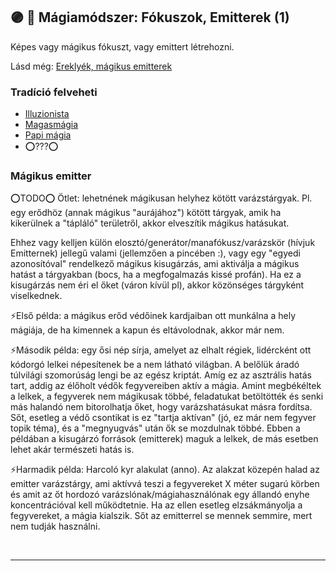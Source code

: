 ## 🟣 💫 Mágiamódszer: Fókuszok, Emitterek (1)

Képes vagy mágikus fókuszt, vagy emittert létrehozni.

Lásd még: [Ereklyék, mágikus emitterek](../130_varazstargyak.md#ereklyék-mágikus-emitterek)

### Tradíció felveheti

- [Illuzionista](../051_05_illuzionista.md)
- [Magasmágia](../051_01_magasmagia.md)
- [Papi mágia](../110_papimagia.md)
- ⭕???⭕

### Mágikus emitter

⭕TODO⭕
Ötlet: lehetnének mágikusan helyhez kötött varázstárgyak. Pl. egy erődhöz (annak mágikus "aurájához") kötött tárgyak, amik ha kikerülnek a "tápláló" területről, akkor elveszítik mágikus hatásukat.

Ehhez vagy kelljen külön elosztó/generátor/manafókusz/varázskör (hívjuk Emitternek) jellegű valami (jellemzően a pincében :), vagy egy "egyedi azonosítóval" rendelkező mágikus kisugárzás, ami aktiválja a mágikus hatást a tárgyakban (bocs, ha a megfogalmazás kissé profán). Ha ez a kisugárzás nem éri el őket (váron kívül pl), akkor közönséges tárgyként viselkednek.

⚡Első példa: a mágikus erőd védőinek kardjaiban ott munkálna a hely mágiája, de ha kimennek a kapun és eltávolodnak, akkor már nem.

⚡Második példa: egy ősi nép sírja, amelyet az elhalt régiek, lidércként ott kódorgó lelkei népesítenek be a nem látható világban. A belőlük áradó túlvilági szomorúság lengi be az egész kriptát. Amíg ez az asztrális hatás tart, addig az élőholt védők fegyvereiben aktív a mágia. Amint megbékéltek a lelkek, a fegyverek nem mágikusak többé, feladatukat betöltötték és senki más halandó nem bitorolhatja őket, hogy varázshatásukat másra fordítsa. Sőt, esetleg a védő csontikat is ez "tartja aktívan" (jó, ez már nem fegyver topik téma), és a "megnyugvás" után ők se mozdulnak többé. Ebben a példában a kisugárzó források (emitterek) maguk a lelkek, de más esetben lehet akár természeti hatás is.

⚡Harmadik példa: Harcoló kyr alakulat (anno). Az alakzat közepén halad az emitter varázstárgy, ami aktívvá teszi a fegyvereket X méter sugarú körben és amit az őt hordozó varázslónak/mágiahasználónak egy állandó enyhe koncentrációval kell működtetnie. Ha az ellen esetleg elzsákmányolja a fegyvereket, a mágia kialszik. Sőt az emitterrel se mennek semmire, mert nem tudják használni.

<br />

---

